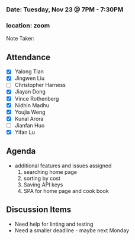 # 

### Date: Tuesday, Nov 23 @ 7PM - 7:30PM

### location: zoom

Note Taker:

## Attendance

- [x] Yalong Tian
- [x] Jingwen Liu
- [ ] Christopher Harness
- [x] Jiayan Dong
- [x] Vince Rothenberg
- [x] Nidhin Madhu
- [x] Youjia Weng
- [x] Kunal Arora
- [ ] Jianfan Huo
- [x] Yifan Lu

## Agenda

- additional features and issues assigned
  1. searching home page
  2. sorting by cost
  3. Saving API keys 
  4. SPA for home page and cook book


## Discussion Items

- Need help for linting and testing
- Need a smaller deadline - maybe next Monday
